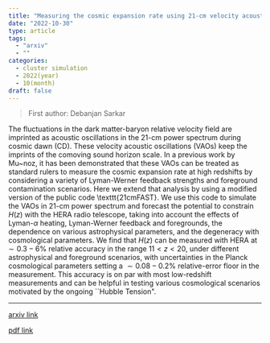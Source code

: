 ```yaml
---
title: "Measuring the cosmic expansion rate using 21-cm velocity acoustic oscillations"
date: "2022-10-30"
type: article
tags:
  - "arxiv"
  - ""
categories:
  - cluster simulation
  - 2022(year)
  - 10(month)
draft: false
---
```


> First author: Debanjan Sarkar

 The fluctuations in the dark matter-baryon relative velocity field are
imprinted as acoustic oscillations in the 21-cm power spectrum during cosmic
dawn (CD). These velocity acoustic oscillations (VAOs) keep the imprints of the
comoving sound horizon scale. In a previous work by Mu\~noz, it has been
demonstrated that these VAOs can be treated as standard rulers to measure the
cosmic expansion rate at high redshifts by considering a variety of
Lyman-Werner feedback strengths and foreground contamination scenarios. Here we
extend that analysis by using a modified version of the public code
\texttt{21cmFAST}. We use this code to simulate the VAOs in 21-cm power
spectrum and forecast the potential to constrain $H(z)$ with the HERA radio
telescope, taking into account the effects of Lyman-$\alpha$ heating,
Lyman-Werner feedback and foregrounds, the dependence on various astrophysical
parameters, and the degeneracy with cosmological parameters. We find that
$H(z)$ can be measured with HERA at $\sim 0.3-6\%$ relative accuracy in the
range $11 < z < 20$, under different astrophysical and foreground scenarios,
with uncertainties in the Planck cosmological parameters setting a $\sim
0.08-0.2\%$ relative-error floor in the measurement. This accuracy is on par
with most low-redshift measurements and can be helpful in testing various
cosmological scenarios motivated by the ongoing ``Hubble Tension".

---
[arxiv link](http://arxiv.org/abs/2210.16853v1)

[pdf link](http://arxiv.org/pdf/2210.16853v1)